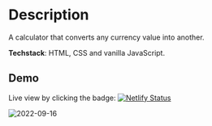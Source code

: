 # Description

A calculator that converts any currency value into another.

**Techstack**: HTML, CSS and vanilla JavaScript.

## Demo

Live view by clicking the badge: [![Netlify Status](https://api.netlify.com/api/v1/badges/f89093cc-a723-420b-a8b1-193bc4700622/deploy-status)](https://exchange-currency-calculator.netlify.app/)

![2022-09-16](https://user-images.githubusercontent.com/49621459/190622810-a589d1a3-7e7c-4c8b-8694-812191c25138.png)
